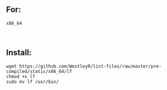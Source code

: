 ## For:

```
x86_64
```

<br>

## Install:

```
wget https://github.com/WestleyR/list-files/raw/master/pre-compiled/static/x86_64/lf
chmod +x lf
sudo mv lf /usr/bin/
```


<br>
<br>
